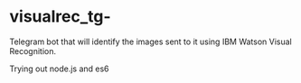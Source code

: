 # visualrec_tg-

Telegram bot that will identify the images sent to it using IBM Watson Visual Recognition.

Trying out node.js and es6
